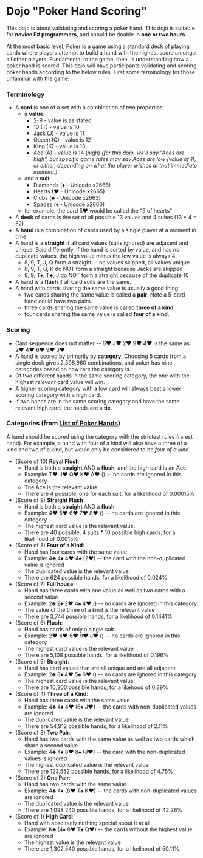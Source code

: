 # Dojo "Poker Hand Scoring"
This dojo is about validating and scoring a poker hand.  This dojo is suitable for **novice F# programmers**,
and should be doable in **one or two hours**.

At the most basic level, [Poker](https://en.wikipedia.org/wiki/Poker) is a game using a standard deck of playing cards
where players attempt to build a hand with the highest score amongst all other players.  Fundamental to the game, then,
is understanding how a poker hand is scored.  This dojo will have participants validating and scoring poker hands
according to the below rules.  First some terminology for those unfamiliar with the game:

### Terminology
* A **card** is one of a set with a combination of two properties:
  * a **value**:
    * 2-9 - value is as stated
    * 10 (T) - value is 10
    * Jack (J) - value is 11
    * Queen (Q) - value is 12
    * King (K) - value is 13
    * Ace (A) - value is 14 (high) _(for this dojo, we'll say "Aces are high", but specific game rules may say Aces are
    low (value of 1), or either, depending on what the player wishes at that immediate moment.)_
  * and a **suit**:
    * Diamonds (♦ - Unicode x2666)
    * Hearts (♥ - Unicode x2665)
    * Clubs (♣ - Unicode x2663)
    * Spades (♠ - Unicode x2660)
  * for example, the card 5♥ would be called the "5 of hearts"
* A **deck** of cards is the set of all possible 13 values and 4 suites (13 * 4 = 52).
* A **hand** is a combination of cards used by a single player at a moment in time
* A hand is a **straight** if all card values (suits ignored) are adjacent and unique.  Said differently, if the hand
  is sorted by value, and has no duplicate values, the high value minus the low value is always 4.
  * 8, 9, T, J, Q form a straight -- no values skipped, all values unique
  * 8, 9, T, Q, K do NOT form a straight because Jacks are skipped
  * 8, 9, T♦, T♣, J do NOT form a straight because of the duplicate 10
* A hand is a **flush** if all card suits are the same.
* A hand with cards sharing the same value is usually a good thing:
  * two cards sharing the same value is called a **pair**.  Note a 5-card hand could have two pairs.
  * three cards sharing the same value is called **three of a kind**.
  * four cards sharing the same value is called **four of a kind**.

### Scoring
* Card sequence does not matter -- 6♥ J♥ 2♥ 9♥ 4♥ is the same as 2♥ 4♥ 6♥ 9♥ J♥
* A hand is scored by primarily by **category**.  Choosing 5 cards from a single deck gives 2,598,960
  combinations, and poker has nine categories based on how rare the category is.
* Of two different hands in the same scoring category, the one with the highest _relevant_ card value will win.
* A higher scoring category with a low card will always beat a lower scoring category with a high card.
* If two hands are in the same scoring category and have the same relevant high card, the hands are a **tie**.

### Categories (from [List of Poker Hands](https://en.wikipedia.org/wiki/List_of_poker_hands))
A hand should be scored using the category with the strictest rules (rarest hand).  For example, a hand with four
of a kind will also have a three of a kind and two of a kind, but would only be considered to be _four of a kind_.
* (Score of 10) **Royal Flush**
  * Hand is both a **straight** AND a **flush**, and the high card is an Ace.
  * Example: T♥ J♥ Q♥ K♥ A♥ () -- no cards are ignored in this category
  * The Ace is the relevant value.
  * There are 4 possible, one for each suit, for a likelihood of 0.00015%
* (Score of 9) **Straight Flush**
  * Hand is both a **straight** AND a **flush**
  * Example: 4♥ 5♥ 6♥ 7♥ 8♥ () -- no cards are ignored in this category
  * The highest card value is the relevant value.
  * There are 40 possible, 4 suits * 10 possible high cards, for a likelihood of  0.0015%
* (Score of 8) **Four of a Kind**:
  * Hand has four cards with the same value
  * Example: 4♣ 4♦ 4♥ 4♠ (2♥) -- the card with the non-duplicated value is ignored
  * The duplicated value is the relevant value
  * There are 624 possible hands, for a likelihood of 0.024%
* (Score of 7) **Full house**:
  * Hand has three cards with one value as well as two cards with a second value
  * Example: 2♣ 2♦ 2♥ 4♠ 4♥ () -- no cards are ignored in this category
  * The value of the three of a kind is the relevant value
  * There are 3,744 possible hands, for a likelihood of 0.1441%
* (Score of 6) **Flush**:
  * Hand has cards of only a single suit
  * Example: 2♥ 4♥ 6♥ 9♥ J♥ () -- no cards are ignored in this category
  * The highest card value is the relevant value
  * There are 5,108 possible hands, for a likelihood of 0.196%
* (Score of 5) **Straight**:
  * Hand has card values that are all unique and are all adjacent
  * Example: 2♣ 3♦ 4♥ 5♠ 6♥ () -- no cards are ignored in this category
  * The highest card value is the relevant value
  * There are 10,200 possible hands, for a likehood of 0.39%
* (Score of 4) **Three of a Kind**:
  * Hand has three cards with the same value
  * Example: 4♣ 4♦ 4♥ (6♠ J♥) -- the cards with non-duplicated values are ignored
  * The duplicated value is the relevant value
  * There are 54,912 possible hands, for a likelihood of 2.11%
* (Score of 3) **Two Pair**:
  * Hand has two cards with the same value as well as two cards which share a second value
  * Example: 4♣ 4♦ 8♥ 8♠ (J♥) -- the card with the non-duplicated values is ignored
  * The highest duplicated value is the relevant value
  * There are 123,552 possible hands, for a likelihood of 4.75%
* (Score of 2) **One Pair**:
  * Hand has two cards with the same value
  * Example: 4♣ 4♦ (8♥ T♠ K♥) -- the cards with non-duplicated values are ignored
  * The duplicated value is the relevant value
  * There are 1,098,240 possible hands, for a likelihood of 42.26%
* (Score of 1) **High Card**:
  * Hand with absolutely nothing special about it at all
  * Example: K♣ (4♦ 8♥ T♠ Q♥) -- the cards without the highest value are ignored
  * The highest value is the relevant value
  * There are 1,302,540 possible hands, for a likelihood of 50.11%
